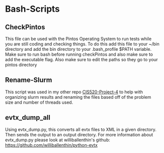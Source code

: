 # Bash-Scripts
## CheckPintos
This file can be used with the Pintos Operating System to run tests while you are still coding and checking things. To do this add this file to your ~/bin directory and add the bin directory to your .bash_profile $PATH variable. Make sure to run bash before running checkPintos and also make sure to add the executable flag. Also make sure to edit the paths so they go to your pintos directory
## Rename-Slurm
This script was used in my other repo [CIS520-Project-4](https://github.com/nwporsch/CIS520-Project-4) to help with organizing slurm results and renaming the files based off of the problem size and number of threads used.
## evtx_dump_all
Using evtx_dump.py, this converts all evtx files to XML in a given directory. Then sends the output to an output directory.
For more information about evtx_dump.py please look at williballenthin's github: https://github.com/williballenthin/python-evtx
